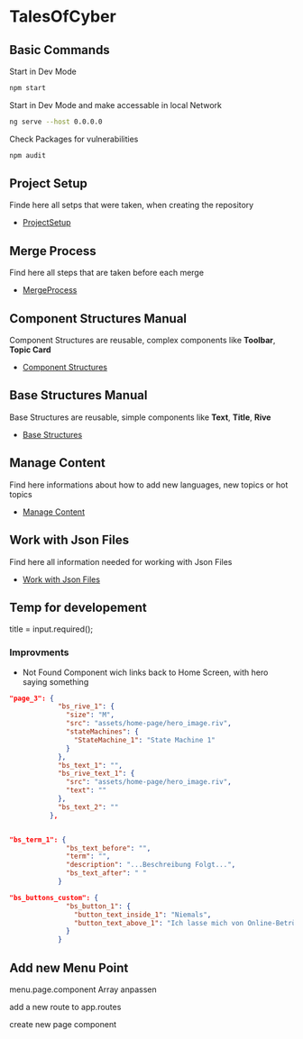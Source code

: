 # TalesOfCyber

## Basic Commands

Start in Dev Mode

```bash
npm start
```

Start in Dev Mode and make accessable in local Network

```bash
ng serve --host 0.0.0.0
```

Check Packages for vulnerabilities

```bash
npm audit
```

## Project Setup

Finde here all setps that were taken, when creating the repository

- [ProjectSetup](docs/projectsetup.md)

## Merge Process

Find here all steps that are taken before each merge

- [MergeProcess](docs/mergeprocess.md)

## Component Structures Manual

Component Structures are reusable, complex components like **Toolbar**, **Topic Card**

- [Component Structures](docs/component_structures/component_structures.md)

## Base Structures Manual

Base Structures are reusable, simple components like **Text**, **Title**, **Rive**

- [Base Structures](docs/base_structures/base_structures.md)

## Manage Content

Find here informations about how to add new languages, new topics or hot topics

- [Manage Content](docs/manage_content.md)

## Work with Json Files

Find here all information needed for working with Json Files

- [Work with Json Files](docs/access_json.md)

## Temp for developement

title = input.required<string>();

### Improvments

- Not Found Component wich links back to Home Screen, with hero saying something

```json
"page_3": {
            "bs_rive_1": {
              "size": "M",
              "src": "assets/home-page/hero_image.riv",
              "stateMachines": {
                "StateMachine_1": "State Machine 1"
              }
            },
            "bs_text_1": "",
            "bs_rive_text_1": {
              "src": "assets/home-page/hero_image.riv",
              "text": ""
            },
            "bs_text_2": ""
          },
```

```json

"bs_term_1": {
              "bs_text_before": "",
              "term": "",
              "description": "...Beschreibung Folgt...",
              "bs_text_after": " "
            }

```

```json
"bs_buttons_custom": {
              "bs_button_1": {
                "button_text_inside_1": "Niemals",
                "button_text_above_1": "Ich lasse mich von Online-Betrügern nicht übers Ohr hauen."
              }
            }
```

## Add new Menu Point

menu.page.component Array anpassen

add a new route to app.routes

create new page component
